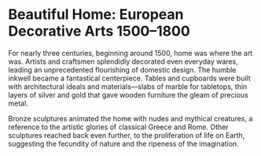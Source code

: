 # Beautiful Home: European Decorative Arts 1500–1800

For nearly three centuries, beginning around 1500, home was where the art was. Artists and craftsmen splendidly decorated even everyday wares, leading an unprecedented flourishing of domestic design. The humble inkwell became a fantastical centerpiece. Tables and cupboards were built with architectural ideals and materials—slabs of marble for tabletops, thin layers of silver and gold that gave wooden furniture the gleam of precious metal. 

Bronze sculptures animated the home with nudes and mythical creatures, a reference to the artistic glories of classical Greece and Rome. Other sculptures reached back even further, to the proliferation of life on Earth, suggesting the fecundity of nature and the ripeness of the imagination. 


